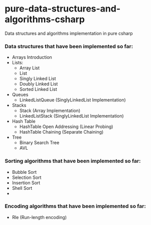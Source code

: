 # pure-data-structures-and-algorithms-csharp
Data structures and algorithms implementation in pure csharp

### Data structures that have been implemented so far:
- Arrays Introduction
- Lists:
  - Array List
  - List
  - Singly Linked List
  - Doubly Linked List
  - Sorted Linked List
- Queues
  - LinkedListQueue (SinglyLinkedList Implementation)
- Stacks
  - Stack (Array Implementation)
  - LinkedListStack (SinglyLinkedList Implementation)
- Hash Table
  - HashTable Open Addressing (Linear Probing)
  - HashTable Chaining (Separate Chaining)
- Tree
  - Binary Search Tree
  - AVL

### Sorting algorithms that have been implemented so far:
  - Bubble Sort
  - Selection Sort
  - Insertion Sort
  - Shell Sort
  - 
### Encoding algorithms that have been implemented so far:
  - Rle (Run-length encoding)